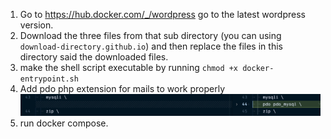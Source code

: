 1. Go to https://hub.docker.com/_/wordpress go to the latest wordpress version.
2. Download the three files from that sub directory (you can using `download-directory.github.io`) and then replace the files in this directory said the downloaded files.
3. make the shell script executable by running `chmod +x docker-entrypoint.sh`
4. Add pdo php extension for mails to work properly ![alt text](../docs/php_extesions_pdo_mail.png)
5. run docker compose.
